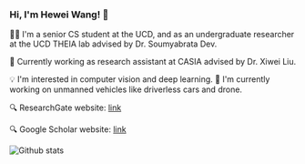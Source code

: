 ### Hi, I'm Hewei Wang! 👋

🧑‍🎓 I'm a senior CS student at the UCD, and as an undergraduate researcher at the UCD THEIA lab advised by Dr. Soumyabrata Dev.

💼 Currently working as research assistant at CASIA advised by Dr. Xiwei Liu.

💡 I'm interested in computer vision and deep learning.
📖 I'm currently working on unmanned vehicles like driverless cars and drone.

🔍 ResearchGate website: [link](https://www.researchgate.net/profile/Hewei-Wang-2)

🔍 Google Scholar website: [link](https://scholar.google.com/citations?user=7kMECXQAAAAJ&hl=en)

![Github stats](https://github-readme-stats.vercel.app/api?username=WangHewei16)

